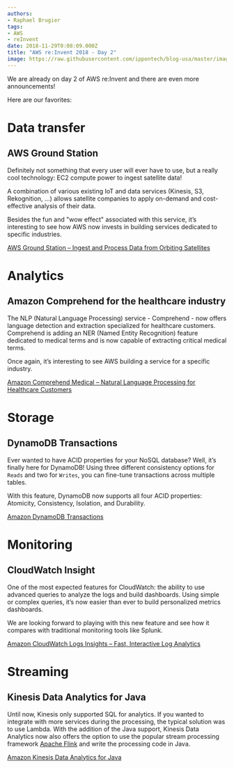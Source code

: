```yaml
---
authors:
- Raphael Brugier
tags:
- AWS
- reInvent
date: 2018-11-29T0:08:09.000Z
title: "AWS re:Invent 2018 - Day 2"
image: https://raw.githubusercontent.com/ippontech/blog-usa/master/images/2018/11/reinvent2.jpeg
---
```


We are already on day 2 of AWS re:Invent and there are even more announcements!

Here are our favorites:

# Data transfer

## AWS Ground Station
Definitely not something that every user will ever have to use, but a really cool technology: EC2 compute power to ingest satellite data!

A combination of various existing IoT and data services (Kinesis, S3, Rekognition, ...) allows satellite companies to apply on-demand and cost-effective analysis of their data.

Besides the fun and "wow effect" associated with this service, it’s interesting to see how AWS now invests in building services dedicated to specific industries. 

[AWS Ground Station – Ingest and Process Data from Orbiting Satellites](https://aws.amazon.com/blogs/aws/aws-ground-station-ingest-and-process-data-from-orbiting-satellites/)


# Analytics

## Amazon Comprehend for the healthcare industry

The NLP (Natural Language Processing) service - Comprehend - now offers language detection and extraction specialized for healthcare customers. Comprehend is adding an NER (Named Entity Recognition) feature dedicated to medical terms and is now capable of extracting critical medical terms.

Once again, it’s interesting to see AWS building a service for a specific industry.

[Amazon Comprehend Medical – Natural Language Processing for Healthcare Customers](https://aws.amazon.com/blogs/aws/amazon-comprehend-medical-natural-language-processing-for-healthcare-customers/)



# Storage

## DynamoDB Transactions

Ever wanted to have ACID properties for your NoSQL database? Well, it’s finally here for DynamoDB! Using three different consistency options for `Reads` and two for `Writes`, you can fine-tune transactions across multiple tables.

With this feature, DynamoDB now supports all four ACID properties: Atomicity, Consistency, Isolation, and Durability.

[Amazon DynamoDB Transactions](https://aws.amazon.com/fr/blogs/aws/new-amazon-dynamodb-transactions/)



# Monitoring

## CloudWatch Insight

One of the most expected features for CloudWatch: the ability to use advanced queries to analyze the logs and build dashboards. Using simple or complex queries, it’s now easier than ever to build personalized metrics dashboards. 

We are looking forward to playing with this new feature and see how it compares with traditional monitoring tools like Splunk.

[Amazon CloudWatch Logs Insights – Fast, Interactive Log Analytics](https://aws.amazon.com/fr/blogs/aws/new-amazon-cloudwatch-logs-insights-fast-interactive-log-analytics/)


# Streaming

## Kinesis Data Analytics for Java

Until now, Kinesis only supported SQL for analytics. If you wanted to integrate with more services during the processing, the typical solution was to use Lambda. With the addition of the Java support, Kinesis Data Analytics now also offers the option to use the popular stream processing framework [Apache Flink](https://flink.apache.org/) and write the processing code in Java.

[Amazon Kinesis Data Analytics for Java](https://aws.amazon.com/fr/blogs/aws/new-amazon-kinesis-data-analytics-for-java/)
